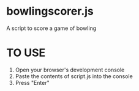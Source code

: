 # bowlingscorer.js

A script to score a game of bowling

<h1>TO USE</h1>

1. Open your browser's development console
2. Paste the contents of script.js into the console
3. Press "Enter"